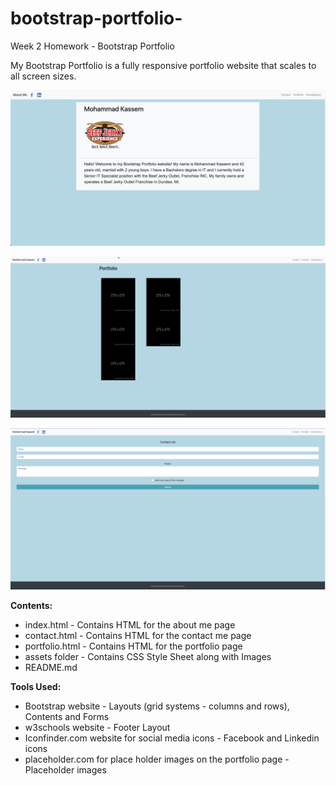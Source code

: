 # bootstrap-portfolio-
Week 2 Homework - Bootstrap Portfolio 

My Bootstrap Portfolio is a fully responsive portfolio website that scales to all screen sizes.


![bootstrap-portfolio](assets/images/bootstrap-portfolio.png)

![bootstrap-portfolio](assets/images/portfolio.png)


![bootstrap-portfolio](assets/images/contact.png)

**Contents:**

* index.html - Contains HTML for the about me page
* contact.html - Contains HTML for the contact me page
* portfolio.html - Contains HTML for the portfolio page
* assets folder - Contains CSS Style Sheet along with Images
* README.md


**Tools Used:**

* Bootstrap website - Layouts (grid systems - columns and rows), Contents and Forms
* w3schools website - Footer Layout
* Iconfinder.com website for social media icons - Facebook and Linkedin icons
* placeholder.com for place holder images on the portfolio page - Placeholder images
